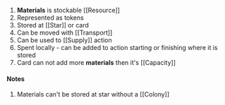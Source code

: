1. **Materials** is stockable [[Resource]]
2. Represented as tokens
3. Stored at [[Star]] or card
4. Can be moved with [[Transport]]
5. Can be used to [[Supply]] action
6. Spent locally - can be added to action starting or finishing where it is stored
7. Card can not add more **materials** then it's [[Capacity]]
#### Notes
1. Materials can't be stored at star without a [[Colony]]
